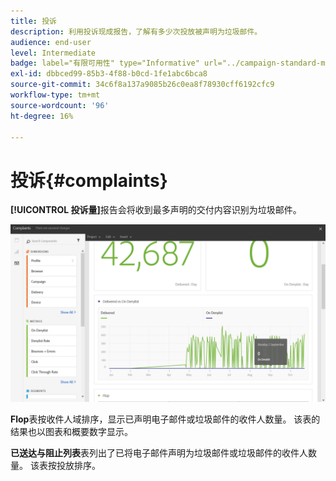 ```yaml
---
title: 投诉
description: 利用投诉现成报告，了解有多少次投放被声明为垃圾邮件。
audience: end-user
level: Intermediate
badge: label="有限可用性" type="Informative" url="../campaign-standard-migration-home.md" tooltip="仅限于Campaign Standard已迁移的用户"
exl-id: dbbced99-85b3-4f88-b0cd-1fe1abc6bca8
source-git-commit: 34c6f8a137a9085b26c0ea8f78930cff6192cfc9
workflow-type: tm+mt
source-wordcount: '96'
ht-degree: 16%

---
```


# 投诉{#complaints}

**[!UICONTROL 投诉量]**&#x200B;报告会将收到最多声明的交付内容识别为垃圾邮件。

![](assets/delivery_reports_complaints.png)

**Flop**&#x200B;表按收件人域排序，显示已声明电子邮件或垃圾邮件的收件人数量。 该表的结果也以图表和概要数字显示。

**已送达与阻止列表**&#x200B;表列出了已将电子邮件声明为垃圾邮件或垃圾邮件的收件人数量。 该表按投放排序。
